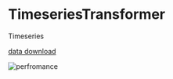 # TimeseriesTransformer
Timeseries

[data download](https://finance.yahoo.com/quote/IBM/history?period1=950400&period2=1594512000&interval=1d&filter=history&frequency=1d)



![perfromance](download.png)